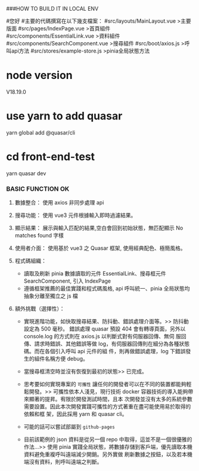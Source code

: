 ###HOW TO BUILD IT IN LOCAL ENV

#您好
#主要的代碼撰寫在以下幾支檔案：
#src/layouts/MainLayout.vue          >主要版面
#src/pages/IndexPage.vue             >首頁組件
#src/components/EssentialLink.vue    >資料組件
#src/components/SearchComponent.vue  >搜尋組件
#src/boot/axios.js                   >呼叫api方法
#src/stores/example-store.js         >pinia全局狀態方法


# node version

V18.19.0

# use yarn to add quasar

yarn global add @quasar/cli

# cd front-end-test

yarn quasar dev

### BASIC FUNCTION OK

1. 數據整合：
   使用 axios 非同步處理 api
2. 搜尋功能：
   使用 vue3 元件根據輸入即時過濾結果。
3. 顯示結果：
   展示與輸入匹配的結果,空白會回到初始狀態，無匹配顯示 No matches found 字樣
4. 使用者介面：
   使用基於 vue3 之 Quasar 框架, 使用經典配色、極簡風格。
5. 程式碼組織：
   - 讀取及刷新 pinia 數據讀取的元件 EssentialLink、搜尋框元件 SearchComponent, 引入 IndexPage
   - 遵循框架推薦的最佳實踐和程式碼風格, api 呼叫統一、pinia 全局狀態均抽象分離至獨立之 js 檔
6. 額外挑戰（選擇性）：

   - 實現進階功能，如快取搜尋結果、防抖動、錯誤處理介面等。>>
     防抖動設定為 500 毫秒。
     錯誤處理 quasar 預設 404 會有轉導頁面，另外以 console.log 的方式則在 axios.js 以判斷式對有伺服器回傳、無伺
     服回傳、請求時錯誤、其他錯誤等做 log，有伺服器回傳則在細分為各種狀態碼。而在各個引入呼叫 api 元件的組
     件，則再做錯誤處理，log 下錯誤發生的組件名稱方便 debug。
   - 當搜尋框清空時並沒有恢復到最初的狀態>>
     已完成。
   - 思考要如何實現專案的 `可攜性` 讓任何的開發者可以在不同的裝置都能夠輕鬆開發。>>
     可攜性依本人淺見，現行技術 docker 容器技術的導入能夠帶來顯著的提昇。宥限於開發測試時間，且本
     次開發並沒有太多的系統參數需要設置。因此本次開發實踐可攜性的方式著重在盡可能使用易於取得的依賴和框
     架，因此採用 yarn 和 quasar cli。
   - 可能的話可以嘗試部屬到 `github-pages`

   - 目前該範例的 json 資料是從另一個 repo 中取得，這並不是一個很優雅的作法...>>
     使用 pinia 實踐全局狀態，將數據存儲到客戶端，優先讀取本機資料避免重複呼叫遠端減少開銷。另外實做
     刷新數據之按鈕，以及若本機端沒有資料，則呼叫遠端之判斷。
